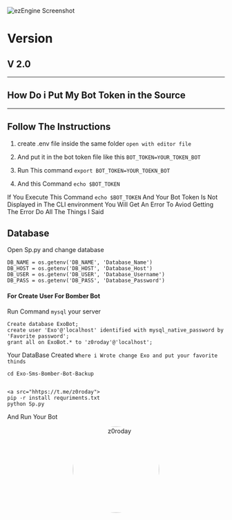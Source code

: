 
![ezEngine Screenshot](https://s8.uupload.ir/files/exo_34ww.jpg)

# Version

## V 2.0

<hr>

## How Do i Put My Bot Token in the Source 

<hr>
 

## Follow The Instructions

1. create .env file inside the same folder `open with editor file`

2. And put it in the bot token file like this `BOT_TOKEN=YOUR_TOKEN_BOT`

3. Run This command `export BOT_TOKEN=YOUR_TOEKN_BOT`

4. And this Command `echo $BOT_TOKEN`


If You Execute This Command `echo $BOT_TOKEN` And Your Bot Token Is Not Displayed in The CLI environment You Will Get An Error To Aviod Getting The Error Do All The Things I Said 

## Database 

Open Sp.py and change database 

````
DB_NAME = os.getenv('DB_NAME', 'Database_Name')
DB_HOST = os.getenv('DB_HOST', 'Database_Host')
DB_USER = os.getenv('DB_USER', 'Database_Username')
DB_PASS = os.getenv('DB_PASS', 'Database_Password')
````
<h4>For Create User For Bomber Bot </h4>

Run Command `mysql` your server

````
Create database ExoBot;
create user 'Exo'@'localhost' identified with mysql_native_password by 'Favorite password';
grant all on ExoBot.* to 'z0roday'@'localhost';
````

Your DataBase Created `Where i Wrote change Exo and put your favorite thinds `

````
cd Exo-Sms-Bomber-Bot-Backup


<a src="hhtps://t.me/z0roday">
pip -r install requriments.txt
python Sp.py 
````
And Run Your Bot 

<p align="center">
  <a href="https://t.me/z0roday"><img src="https://s8.uupload.ir/files/z0roday_dyhp.png" alt="z0roday" height=200 width=200 style="border-radius:50%"/></a>
</p>



